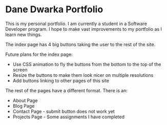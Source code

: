 Dane Dwarka Portfolio
=====================

This is my personal portfolio. I am currently a student in a Software Developer program.
I hope to make vast improvements to my portfolio as I learn new things.

The index page has 4 big buttons taking the user to the rest of the site.

Future plans for the index page:
* Use CSS animation to fly the buttons from the bottom to the top of the screen
* Resize the buttons to make them look nicer on multiple resolutions
* Add buttons linking to other pages of this site

The rest of the pages have a different format.
There is an:
* About Page
* Blog Page
* Contact Page - submit button does not work yet
* Projects Page - Some assignments I have completed
